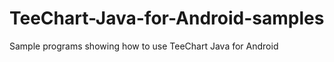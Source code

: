 TeeChart-Java-for-Android-samples
=================================

Sample programs showing how to use TeeChart Java for Android